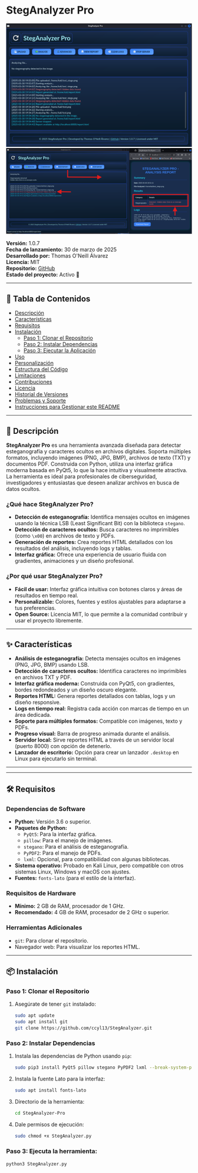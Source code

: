# StegAnalyzer Pro

![StegAnalyzer Pro](https://github.com/ccyl13/StegAnalyzer/blob/main/Steg.png?raw=true) <!-- Reemplaza con la ruta a tu logo si lo tienes, por ejemplo: ![StegAnalyzer Pro Logo](logo.png) -->
![StegAnalyzer Pro](https://github.com/ccyl13/StegAnalyzer/blob/main/StegAnalyzer.png?raw=true)


**Versión:** 1.0.7  
**Fecha de lanzamiento:** 30 de marzo de 2025  
**Desarrollado por:** Thomas O'Neill Álvarez  
**Licencia:** MIT  
**Repositorio:** [GitHub](https://github.com/ccyl13/StegAnalyzer)  
**Estado del proyecto:** Activo 🚀

---

## 📖 Tabla de Contenidos

- [Descripción](#descripción)
- [Características](#características)
- [Requisitos](#requisitos)
- [Instalación](#instalación)
  - [Paso 1: Clonar el Repositorio](#paso-1-clonar-el-repositorio)
  - [Paso 2: Instalar Dependencias](#paso-2-instalar-dependencias)
  - [Paso 3: Ejecutar la Aplicación](#paso-3-ejecutar-la-aplicación)
- [Uso](#uso)
- [Personalización](#personalización)
- [Estructura del Código](#estructura-del-código)
- [Limitaciones](#limitaciones)
- [Contribuciones](#contribuciones)
- [Licencia](#licencia)
- [Historial de Versiones](#historial-de-versiones)
- [Problemas y Soporte](#problemas-y-soporte)
- [Instrucciones para Gestionar este README](#instrucciones-para-gestionar-este-readme)

---

## 📝 Descripción

**StegAnalyzer Pro** es una herramienta avanzada diseñada para detectar esteganografía y caracteres ocultos en archivos digitales. Soporta múltiples formatos, incluyendo imágenes (PNG, JPG, BMP), archivos de texto (TXT) y documentos PDF. Construida con Python, utiliza una interfaz gráfica moderna basada en PyQt5, lo que la hace intuitiva y visualmente atractiva. La herramienta es ideal para profesionales de ciberseguridad, investigadores y entusiastas que deseen analizar archivos en busca de datos ocultos.

### ¿Qué hace StegAnalyzer Pro?
- **Detección de esteganografía:** Identifica mensajes ocultos en imágenes usando la técnica LSB (Least Significant Bit) con la biblioteca `stegano`.
- **Detección de caracteres ocultos:** Busca caracteres no imprimibles (como `\x00`) en archivos de texto y PDFs.
- **Generación de reportes:** Crea reportes HTML detallados con los resultados del análisis, incluyendo logs y tablas.
- **Interfaz gráfica:** Ofrece una experiencia de usuario fluida con gradientes, animaciones y un diseño profesional.

### ¿Por qué usar StegAnalyzer Pro?
- **Fácil de usar:** Interfaz gráfica intuitiva con botones claros y áreas de resultados en tiempo real.
- **Personalizable:** Colores, fuentes y estilos ajustables para adaptarse a tus preferencias.
- **Open Source:** Licencia MIT, lo que permite a la comunidad contribuir y usar el proyecto libremente.

---

## ✨ Características

- **Análisis de esteganografía:** Detecta mensajes ocultos en imágenes (PNG, JPG, BMP) usando LSB.
- **Detección de caracteres ocultos:** Identifica caracteres no imprimibles en archivos TXT y PDF.
- **Interfaz gráfica moderna:** Construida con PyQt5, con gradientes, bordes redondeados y un diseño oscuro elegante.
- **Reportes HTML:** Genera reportes detallados con tablas, logs y un diseño responsive.
- **Logs en tiempo real:** Registra cada acción con marcas de tiempo en un área dedicada.
- **Soporte para múltiples formatos:** Compatible con imágenes, texto y PDFs.
- **Progreso visual:** Barra de progreso animada durante el análisis.
- **Servidor local:** Sirve reportes HTML a través de un servidor local (puerto 8000) con opción de detenerlo.
- **Lanzador de escritorio:** Opción para crear un lanzador `.desktop` en Linux para ejecutarlo sin terminal.

---



---

## 🛠️ Requisitos

### Dependencias de Software
- **Python:** Versión 3.6 o superior.
- **Paquetes de Python:**
  - `PyQt5`: Para la interfaz gráfica.
  - `pillow`: Para el manejo de imágenes.
  - `stegano`: Para el análisis de esteganografía.
  - `PyPDF2`: Para el manejo de PDFs.
  - `lxml`: Opcional, para compatibilidad con algunas bibliotecas.
- **Sistema operativo:** Probado en Kali Linux, pero compatible con otros sistemas Linux, Windows y macOS con ajustes.
- **Fuentes:** `fonts-lato` (para el estilo de la interfaz).

### Requisitos de Hardware
- **Mínimo:** 2 GB de RAM, procesador de 1 GHz.
- **Recomendado:** 4 GB de RAM, procesador de 2 GHz o superior.

### Herramientas Adicionales
- `git`: Para clonar el repositorio.
- Navegador web: Para visualizar los reportes HTML.

---

## 📦 Instalación

### Paso 1: Clonar el Repositorio
1. Asegúrate de tener `git` instalado:
   ```bash
   sudo apt update
   sudo apt install git
   git clone https://github.com/ccyl13/StegAnalyzer.git
   
### Paso 2: Instalar Dependencias
1. Instala las dependencias de Python usando `pip`:
   ```bash
   sudo pip3 install PyQt5 pillow stegano PyPDF2 lxml --break-system-packages
2. Instala la fuente Lato para la interfaz:
   ```bash
   sudo apt install fonts-lato
3. Directorio de la herramienta:
   ```bash
   cd StegAnalyzer-Pro
4. Dale permisos de ejecución:
   ```bash
   sudo chmod +x StegAnalyzer.py

### Paso 3: Ejecuta la herramienta:
 ```bash
python3 StegAnalyzer.py


   
